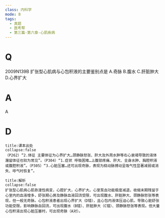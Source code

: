 ```yaml
---
class: 内科学
mode: B
tags:
  - 真题
  - 医考帮
  - 第三篇-第六章-心肌疾病
---
```


# Q
2009N139B 扩张型心肌病与心包积液的主要鉴别点是
A.奇脉
B.腹水
C.肝脏肿大
D.心界扩大

# A
A
# D
```ad-note
title:课本出处
collapse:false
（P262）“2.体征 主要体征为心界扩大…颈静脉怒张、肝大及外周水肿等右心衰竭导致的液体潴留体征也较为常见”。（P304）“1.症状 呼吸困难…上腹部疼痛、肝大、全身水肿、胸腔积液或腹腔积液”。（P305）“3.心脏压塞…还可出现奇脉，表现为桡动脉搏动呈吸气性显著减弱或消失、呼气时恢复”。
```

```ad-summary
title:解析
collapse:false
扩张型心肌病心肌弥漫性病变，心腔扩大，心界扩大。心室泵血功能极度减退，收缩末期残留于心室内的血液增多，舒张期心房及静脉血液回流受限，可出现腹水、肝脏肿大、颈静脉怒张等表现，但一般无奇脉。心包积液患者出现心界扩大（D错），且心包内液体压迫心肌，导致心脏舒张功能受限，影响静脉血回流，可出现腹水（B错）、肝脏肿大（C错）、颈静脉怒张等表现。但大量心包积液出现心脏压塞时，可出现奇脉（A对）。
```

